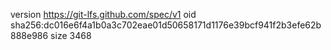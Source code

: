 version https://git-lfs.github.com/spec/v1
oid sha256:dc016e6f4a1b0a3c702eae01d50658171d1176e39bcf941f2b3efe62b888e986
size 3468
